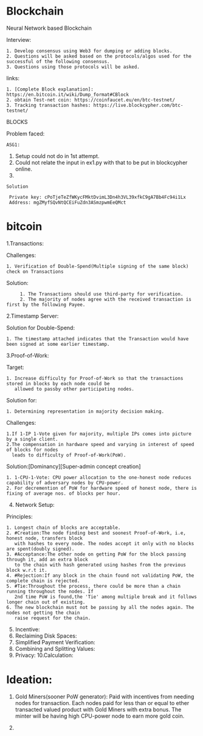 # Blockchain

Neural Network based Blockchain

Interview:
    
    1. Develop consensus using Web3 for dumping or adding blocks.
    2. Questions will be asked based on the protocols/algos used for the successful of the following consensus.
    3. Questions using those protocols will be asked.

links:
      
    1. [Complete Block explanation]: https://en.bitcoin.it/wiki/Dump_format#CBlock
    2. obtain Test-net coin: https://coinfaucet.eu/en/btc-testnet/
    3. Tracking transaction hashes: https://live.blockcypher.com/btc-testnet/

BLOCKS
     
 Problem faced:
 
    ASG1:

   1. Setup could not do in 1st attempt.
   2. Could not relate the input in ex1.py with that to be put in blockcypher online.
   3. 
        
    Solution
   
     Private key: cPoTjeTeZfWKycFMktDvimL3Dn4h3VL39xfkC9gA7Bb4Fc94i1Lx
     Address: mgZMyfSQvNtQCEiFuZdn3ASmzpwmEeQMct


# bitcoin

1.Transactions:

Challenges:

    1. Verification of Double-Spend(Multiple signing of the same block) check on Transactions
    
Solution: 

         1. The Transactions should use third-party for verification.
         2. The majority of nodes agree with the received transaction is first by the following Payee. 

2.Timestamp Server:

Solution for Double-Spend:
    
    1. The timestamp attached indicates that the Transaction would have been signed at some earlier timestamp.
    
3.Proof-of-Work:

Target:
    
    1. Increase difficulty for Proof-of-Work so that the transactions stored in blocks by each node could be 
       allowed to passby other participating nodes.

Solution for:
 
    1. Determining representation in majority decision making.
  
Challenges:
    
    1.If 1-IP 1-Vote given for majority, multiple IPs comes into picture by a single client.
    2.The compensation in hardware speed and varying in interest of speed of blocks for nodes 
      leads to difficulty of Proof-of-Work(PoW).  
    
Solution:[Dominancy][Super-admin concept creation]

    1. 1-CPU-1-Vote: CPU power allocation to the one-honest node reduces capability of adversary nodes by CPU-power.
    2. For decremention of PoW for hardware speed of honest node, there is fixing of average nos. of blocks per hour. 

4. Network Setup:
   
Principles:
       
    1. Longest chain of blocks are acceptable.
    2. #Creation:The node finding best and soonest Proof-of-Work, i.e, honest node, transfers block 
       with hashes to every node. The nodes accept it only with no blocks are spent(doubly signed).
    3. #Acceptance:The other node on getting PoW for the block passing through it, add an extra block 
       to the chain with hash generated using hashes from the previous block w.r.t it.
    4. #Rejection:If any block in the chain found not validating PoW, the complete chain is rejected.
    5. #Tie:Throughout the process, there could be more than a chain running throughout the nodes. If
       2nd time PoW is found,the 'Tie' among multiple break and it follows longer chain out of existing.
    6. The new blockchain must not be passing by all the nodes again. The nodes not getting the chain
       raise request for the chain.
    
5. Incentive:
6. Reclaiming Disk Spaces:
7. Simplified Payment Verification:
8. Combining and Splitting Values:
9. Privacy:
10.Calculation:

# Ideation:
1. Gold Miners(sooner PoW generator): Paid with incentives from needing nodes for transaction. Each nodes paid 
   for less than or equal to ether transacted valued product with Gold Miners with extra bonus. The minter will
   be having high CPU-power node to earn more gold coin.
   
2.

    
